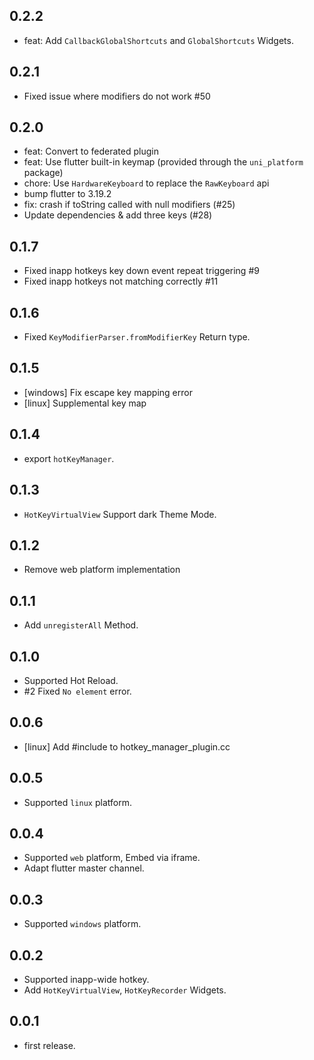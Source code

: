 ## 0.2.2

* feat: Add `CallbackGlobalShortcuts` and `GlobalShortcuts` Widgets.

## 0.2.1

* Fixed issue where modifiers do not work #50

## 0.2.0

* feat: Convert to federated plugin
* feat: Use flutter built-in keymap (provided through the `uni_platform` package)
* chore: Use `HardwareKeyboard` to replace the `RawKeyboard` api
* bump flutter to 3.19.2
* fix: crash if toString called with null modifiers (#25)
* Update dependencies & add three keys (#28)

## 0.1.7

* Fixed inapp hotkeys key down event repeat triggering #9
* Fixed inapp hotkeys not matching correctly #11

## 0.1.6

* Fixed `KeyModifierParser.fromModifierKey` Return type.

## 0.1.5

* [windows] Fix escape key mapping error
* [linux] Supplemental key map

## 0.1.4

* export `hotKeyManager`.

## 0.1.3

* `HotKeyVirtualView` Support dark Theme Mode.

## 0.1.2

* Remove web platform implementation

## 0.1.1

* Add `unregisterAll` Method.

## 0.1.0

* Supported Hot Reload.
* #2 Fixed `No element` error.

## 0.0.6

* [linux] Add #include <string> to hotkey_manager_plugin.cc

## 0.0.5

* Supported `linux` platform.

## 0.0.4

* Supported `web` platform, Embed via iframe.
* Adapt flutter master channel.

## 0.0.3

* Supported `windows` platform.

## 0.0.2

* Supported inapp-wide hotkey.
* Add `HotKeyVirtualView`, `HotKeyRecorder` Widgets.

## 0.0.1

* first release.
